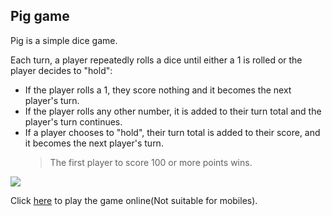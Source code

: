 ## Pig game

Pig is a simple dice game.

Each turn, a player repeatedly rolls a dice until either a 1 is rolled or the player decides to "hold":

- If the player rolls a 1, they score nothing and it becomes the next player's turn.
- If the player rolls any other number, it is added to their turn total and the player's turn continues.
- If a player chooses to "hold", their turn total is added to their score, and it becomes the next player's turn.
  > The first player to score 100 or more points wins.

<img src="https://github.com/AbhinavSingh95/pig-game/blob/main/images/Pig%20Game.gif"/>

Click [here](https://inspiring-torrone-f2d4ba.netlify.app/) to play the game online(Not suitable for mobiles).

